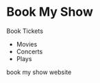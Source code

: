# Book My Show
</hl>
Book Tickets
<ul>
<li> Movies </li>
<li> Concerts</li>
<li> Plays</li>
</ul>
book my show website

